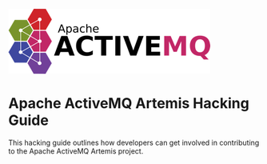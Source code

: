 ![ActiveMQ Artemis logo](images/artemis-logo.png)

Apache ActiveMQ Artemis Hacking Guide
=====================================

This hacking guide outlines how developers can get involved in contributing to the Apache ActiveMQ Artemis project.

